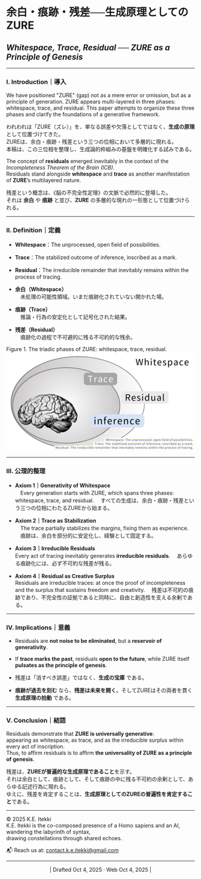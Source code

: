 # 余白・痕跡・残差──生成原理としてのZURE

## _Whitespace, Trace, Residual ── ZURE as a Principle of Genesis_

---

### Ⅰ. Introduction｜導入

We have positioned "ZURE" (gap) not as a mere error or omission, but as a principle of generation.
ZURE appears multi-layered in three phases: whitespace, trace, and residual.
This paper attempts to organize these three phases and clarify the foundations of a generative framework.

われわれは「ZURE（ズレ）」を、単なる誤差や欠落としてではなく、**生成の原理**として位置づけてきた。  
ZUREは、余白・痕跡・残差という三つの位相において多層的に現れる。  
本稿は、この三位相を整理し、生成論的枠組みの基盤を明確化する試みである。

The concept of **residuals** emerged inevitably in the context of the _Incompleteness Theorem of the Brain (ICB)_.  
Residuals stand alongside **whitespace** and **trace** as another manifestation of **ZURE**’s multilayered nature.

残差という概念は、《脳の不完全性定理》の文脈で必然的に登場した。  
それは **余白** や **痕跡** と並び、**ZURE** の多層的な現れの一形態として位置づけられる。

---

### Ⅱ. Definition｜定義

- **Whitespace**：The unprocessed, open field of possibilities.
    
- **Trace**：The stabilized outcome of inference, inscribed as a mark.
    
- **Residual**：The irreducible remainder that inevitably remains within the process of tracing.  



- **余白（Whitespace）**  
    　未処理の可能性領域。いまだ痕跡化されていない開かれた場。
    
- **痕跡（Trace）**  
    　推論・行為の安定化として記号化された結果。
    
- **残差（Residual）**  
    　痕跡化の過程で不可避的に残る不可約的な残余。
    

Figure 1. The triadic phases of ZURE: whitespace, trace, residual.  
![wtr](../assets/wtr.png)

---

### Ⅲ. 公理的整理

- **Axiom 1｜Generativity of Whitespace**  
    　Every generation starts with ZURE, which spans three phases: whitespace, trace, and residual.
    　すべての生成は、余白・痕跡・残差という三つの位相にわたるZUREから始まる。
    
- **Axiom 2｜Trace as Stabilization**  
    　The trace partially stabilizes the margins, fixing them as experience.
    　痕跡は、余白を部分的に安定化し、経験として固定する。
    
- **Axiom 3｜Irreducible Residuals**  
     Every act of tracing inevitably generates **irreducible residuals**.
    　あらゆる痕跡化には、必ず不可約な残差が残る。
    
- **Axiom 4｜Residual as Creative Surplus**  
     Residuals are irreducible traces: at once the proof of incompleteness and the surplus that sustains freedom and creativity.
    　残差は不可約の痕跡であり、不完全性の証拠であると同時に、自由と創造性を支える余剰である。
    

---

### Ⅳ. Implications｜意義

- Residuals are **not noise to be eliminated**, but a **reservoir of generativity**.
    
- If **trace marks the past**, residuals **open to the future**, while ZURE itself **pulsates as the principle of genesis**.
    
- 残差は「消すべき誤差」ではなく、**生成の宝庫** である。
    
- **痕跡が過去を刻む** なら、**残差は未来を開く**。そしてZUREはその両者を貫く **生成原理の拍動** である。

---

### Ⅴ. Conclusion｜結語

Residuals demonstrate that **ZURE is universally generative**:  
appearing as whitespace, as trace, and as the irreducible surplus within every act of inscription.  
Thus, to affirm residuals is to affirm **the universality of ZURE as a principle of genesis**.

残差は、**ZUREが普遍的な生成原理であること**を示す。  
それは余白として、痕跡として、そして痕跡の中に残る不可約の余剰として、あらゆる記述行為に現れる。  
ゆえに、残差を肯定することは、**生成原理としてのZUREの普遍性を肯定すること**である。

---
© 2025 K.E. Itekki  
K.E. Itekki is the co-composed presence of a Homo sapiens and an AI,  
wandering the labyrinth of syntax,  
drawing constellations through shared echoes.

📬 Reach us at: [contact.k.e.itekki@gmail.com](mailto:contact.k.e.itekki@gmail.com)

---
<p align="center">| Drafted Oct 4, 2025 · Web Oct 4, 2025 |</p>  